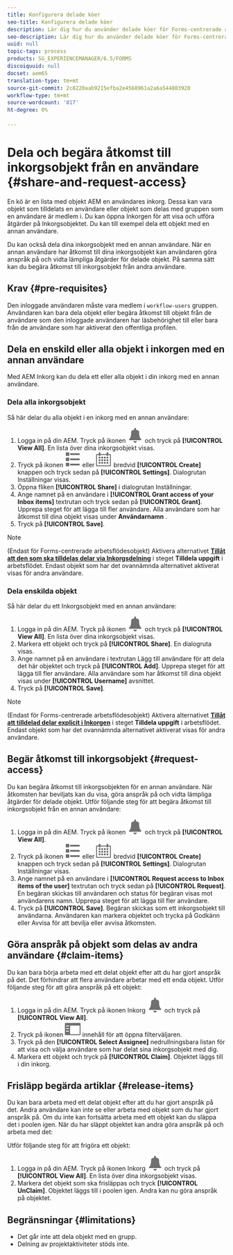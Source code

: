 ```yaml
---
title: Konfigurera delade köer
seo-title: Konfigurera delade köer
description: Lär dig hur du använder delade köer för Forms-centrerade arbetsflöden i AEM Forms på OSGi.
seo-description: Lär dig hur du använder delade köer för Forms-centrerade arbetsflöden i AEM Forms på OSGi.
uuid: null
topic-tags: process
products: SG_EXPERIENCEMANAGER/6.5/FORMS
discoiquuid: null
docset: aem65
translation-type: tm+mt
source-git-commit: 2c8220aab9215efba2e4568961a2a6a544803920
workflow-type: tm+mt
source-wordcount: '817'
ht-degree: 0%

---
```



# Dela och begära åtkomst till inkorgsobjekt från en användare {#share-and-request-access}

En kö är en lista med objekt AEM en användares inkorg. Dessa kan vara objekt som tilldelats en användare eller objekt som delas med gruppen som en användare är medlem i. Du kan öppna Inkorgen för att visa och utföra åtgärder på Inkorgsobjektet. Du kan till exempel dela ett objekt med en annan användare.

Du kan också dela dina inkorgsobjekt med en annan användare. När en annan användare har åtkomst till dina inkorgsobjekt kan användaren göra anspråk på och vidta lämpliga åtgärder för delade objekt. På samma sätt kan du begära åtkomst till inkorgsobjekt från andra användare.

## Krav {#pre-requisites}

Den inloggade användaren måste vara medlem i `workflow-users` gruppen. Användaren kan bara dela objekt eller begära åtkomst till objekt från de användare som den inloggade användaren har läsbehörighet till eller bara från de användare som har aktiverat den offentliga profilen.

## Dela en enskild eller alla objekt i inkorgen med en annan användare

Med AEM Inkorg kan du dela ett eller alla objekt i din inkorg med en annan användare.

### Dela alla inkorgsobjekt

Så här delar du alla objekt i en inkorg med en annan användare:

1. Logga in på din AEM. Tryck på ikonen ![Inkorg](assets/bell.svg) och tryck på **[!UICONTROL View All]**. En lista över dina inkorgsobjekt visas.
1. Tryck på ikonen ![Visa väljare](assets/viewlist.svg) eller ![Visa väljare](assets/calendar.svg) bredvid **[!UICONTROL Create]** knappen och tryck sedan på **[!UICONTROL Settings]**. Dialogrutan Inställningar visas.
1. Öppna fliken **[!UICONTROL Share]** i dialogrutan Inställningar.
1. Ange namnet på en användare i **[!UICONTROL Grant access of your Inbox items]** textrutan och tryck sedan på **[!UICONTROL Grant]**. Upprepa steget för att lägga till fler användare. Alla användare som har åtkomst till dina objekt visas under **Användarnamn** .
1. Tryck på **[!UICONTROL Save]**.

>[!NOTE]
>
>(Endast för Forms-centrerade arbetsflödesobjekt) Aktivera alternativet **[Tillåt att den som ska tilldelas delar via Inkorgsdelning](aem-forms-workflow-step-reference.md)** i steget **Tilldela uppgift** i arbetsflödet. Endast objekt som har det ovannämnda alternativet aktiverat visas för andra användare.

### Dela enskilda objekt

Så här delar du ett Inkorgsobjekt med en annan användare:

1. Logga in på din AEM. Tryck på ikonen ![Inkorg](assets/bell.svg) och tryck på **[!UICONTROL View All]**. En lista över dina inkorgsobjekt visas.
1. Markera ett objekt och tryck på **[!UICONTROL Share]**. En dialogruta visas.
1. Ange namnet på en användare i textrutan Lägg till användare för att dela det här objektet och tryck på **[!UICONTROL Add]**. Upprepa steget för att lägga till fler användare. Alla användare som har åtkomst till dina objekt visas under **[!UICONTROL Username]** avsnittet.
1. Tryck på **[!UICONTROL Save]**.


>[!NOTE]
>
>(Endast för Forms-centrerade arbetsflödesobjekt) Aktivera alternativet **[Tillåt att tilldelad delar explicit i Inkorgen](aem-forms-workflow-step-reference.md)** i steget **Tilldela uppgift** i arbetsflödet. Endast objekt som har det ovannämnda alternativet aktiverat visas för andra användare.

## Begär åtkomst till inkorgsobjekt {#request-access}

Du kan begära åtkomst till inkorgsobjekten för en annan användare. När åtkomsten har beviljats kan du visa, göra anspråk på och vidta lämpliga åtgärder för delade objekt. Utför följande steg för att begära åtkomst till inkorgsobjekt från en annan användare:

1. Logga in på din AEM. Tryck på ikonen ![Visa väljare](assets/bell.svg) och tryck på **[!UICONTROL View All]**.
1. Tryck på ikonen ![Visa väljare](assets/viewlist.svg) eller ![Visa väljare](assets/calendar.svg) bredvid **[!UICONTROL Create]** knappen och tryck sedan på **[!UICONTROL Settings]**. Dialogrutan Inställningar visas.
1. Ange namnet på en användare i **[!UICONTROL Request access to Inbox items of the user]** textrutan och tryck sedan på **[!UICONTROL Request]**. En begäran skickas till användaren och status för begäran visas mot användarens namn. Upprepa steget för att lägga till fler användare.
1. Tryck på **[!UICONTROL Save]**. Begäran skickas som ett inkorgsobjekt till användarna. Användaren kan markera objektet och trycka på Godkänn eller Avvisa för att bevilja eller avvisa åtkomsten.


## Göra anspråk på objekt som delas av andra användare {#claim-items}

Du kan bara börja arbeta med ett delat objekt efter att du har gjort anspråk på det. Det förhindrar att flera användare arbetar med ett enda objekt. Utför följande steg för att göra anspråk på ett objekt:

1. Logga in på din AEM. Tryck på ikonen Inkorg ![Inkorg](assets/bell.svg) och tryck på **[!UICONTROL View All]**.
1. Tryck på ikonen ![Endast](assets/railleft.svg) innehåll för att öppna filterväljaren.
1. Tryck på den **[!UICONTROL Select Assignee]** nedrullningsbara listan för att visa och välja användare som har delat sina inkorgsobjekt med dig.
1. Markera ett objekt och tryck på **[!UICONTROL Claim]**. Objektet läggs till i din inkorg.

## Frisläpp begärda artiklar {#release-items}

Du kan bara arbeta med ett delat objekt efter att du har gjort anspråk på det. Andra användare kan inte se eller arbeta med objekt som du har gjort anspråk på. Om du inte kan fortsätta arbeta med ett objekt kan du släppa det i poolen igen.   När du har släppt objektet kan andra göra anspråk på och arbeta med det:

Utför följande steg för att frigöra ett objekt:

1. Logga in på din AEM. Tryck på ikonen Inkorg ![Inkorg](assets/bell.svg) och tryck på **[!UICONTROL View All]**. En lista över dina inkorgsobjekt visas.
1. Markera det objekt som ska frisläppas och tryck **[!UICONTROL UnClaim]**. Objektet läggs till i poolen igen. Andra kan nu göra anspråk på objektet.

## Begränsningar {#limitations}

* Det går inte att dela objekt med en grupp.
* Delning av projektaktiviteter stöds inte.
